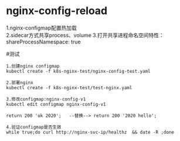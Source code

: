 # nginx-config-reload  
1.nginx-configmap配置热加载  
2.sidecar方式共享process、volume 
3.打开共享进程命名空间特性：shareProcessNamespace: true  

#测试  
``` 
1.创建nginx configmap  
kubectl create -f k8s-nginx-test/nginx-config-test.yaml

2.部署nginx
kubectl create -f k8s-nginx-test/test-nginx.yaml

3.修改configmap:nginx-config-v1 
kubectl edit configmap nginx-config-v1  

return 200 'ok 2020';   --替换--> return 200 '2020 hello';  

4.验证configmap是否生效  
while true;do curl http://nginx-svc-ip/healthz  && date -R ;done
```

